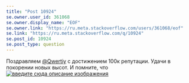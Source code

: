 ```yaml
---
title: "Post 10924"
se.owner.user_id: 361068
se.owner.display_name: "EOF"
se.owner.link: "https://ru.meta.stackoverflow.com/users/361068/eof"
se.link: "https://ru.meta.stackoverflow.com/q/10924"
se.post_id: 10924
se.post_type: question
---
```

<p>Поздравляем <a href="https://ru.stackoverflow.com/users/178988/qwertiy">@Qwertiy</a> с достижением 100к репутации. Удачи в покорении новых высот. И помните, что<br />
<a href="https://i.stack.imgur.com/sRAuV.jpg" rel="nofollow noreferrer"><img src="https://i.stack.imgur.com/sRAuV.jpg" alt="введите сюда описание изображения" /></a></p>
